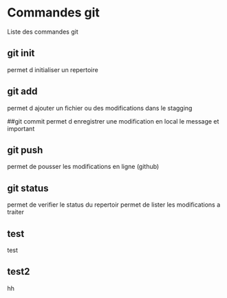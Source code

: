 # Commandes git
Liste des commandes git

## git init
permet d initialiser un repertoire


## git add 
permet d ajouter un fichier ou des modifications dans le stagging

##git commit
permet d enregistrer une modification en local
le message et important

## git push
permet de pousser les modifications en ligne (github)

## git status 
permet de verifier le status du repertoir
permet de lister les modifications a traiter
## test
test
## test2
hh